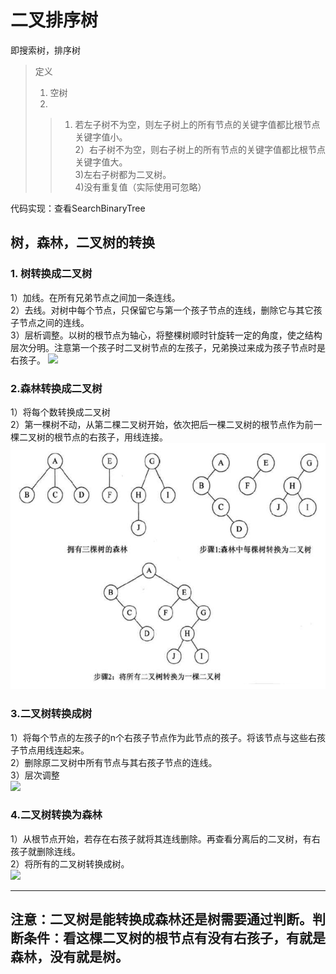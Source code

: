# 二叉排序树
即搜索树，排序树  
>定义  
>1. 空树  
>2. 
>>1) 若左子树不为空，则左子树上的所有节点的关键字值都比根节点关键字值小。  
>>2）右子树不为空，则右子树上的所有节点的关键字值都比根节点关键字值大。  
>>3)左右子树都为二叉树。  
>>4)没有重复值（实际使用可忽略）

代码实现：查看SearchBinaryTree

## 树，森林，二叉树的转换
### 1. 树转换成二叉树
1）加线。在所有兄弟节点之间加一条连线。  
2）去线。对树中每个节点，只保留它与第一个孩子节点的连线，删除它与其它孩子节点之间的连线。   
3）层析调整。以树的根节点为轴心，将整棵树顺时针旋转一定的角度，使之结构层次分明。注意第一个孩子时二叉树节点的左孩子，兄弟换过来成为孩子节点时是右孩子。
![](picture/treeToBinaryTree.png)

### 2.森林转换成二叉树
1）将每个数转换成二叉树  
2）第一棵树不动，从第二棵二叉树开始，依次把后一棵二叉树的根节点作为前一棵二叉树的根节点的右孩子，用线连接。
![](picture/6/forestTobinaryTree.png)

### 3.二叉树转换成树
1）将每个节点的左孩子的n个右孩子节点作为此节点的孩子。将该节点与这些右孩子节点用线连起来。  
2）删除原二叉树中所有节点与其右孩子节点的连线。  
3）层次调整  
![](picture/binaryTreeToTree.png)

### 4.二叉树转换为森林
1）从根节点开始，若存在右孩子就将其连线删除。再查看分离后的二叉树，有右孩子就删除连线。  
2）将所有的二叉树转换成树。  
![](picture/binaryTreeToForest.png)




***
## 注意：二叉树是能转换成森林还是树需要通过判断。判断条件：看这棵二叉树的根节点有没有右孩子，有就是森林，没有就是树。